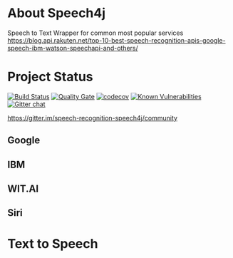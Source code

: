 # About Speech4j
Speech to Text Wrapper for common most popular services
https://blog.api.rakuten.net/top-10-best-speech-recognition-apis-google-speech-ibm-watson-speechapi-and-others/

# Project Status
[![Build Status](https://travis-ci.com/speech4j/speech4j.svg?branch=master)](https://travis-ci.com/speech4j/speech4j) 
[![Quality Gate](https://sonarcloud.io/api/project_badges/measure?project=speech4j&metric=alert_status)](https://sonarcloud.io/dashboard/index/speech4j)
[![codecov](https://codecov.io/gh/speech4j/speech4j/branch/master/graph/badge.svg)](https://codecov.io/gh/speech4j/speech4j)
[![Known Vulnerabilities](https://snyk.io/test/github/speech4j/speech4j/badge.svg?targetFile=build.gradle)](https://snyk.io/test/github/speech4j/speech4j?targetFile=build.gradle)
[![Gitter chat](https://badges.gitter.im/gitterHQ/gitter.png)](https://gitter.im/speech-recognition-speech4j/community)

https://gitter.im/speech-recognition-speech4j/community

## Google
## IBM
## WIT.AI
## Siri

# Text to Speech
##
##
##
##
